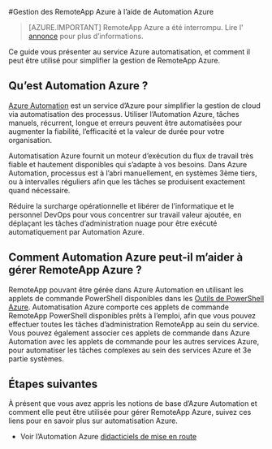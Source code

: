 <properties
    pageTitle="Gérer RemoteApp Azure à l’aide de Automation Azure | Microsoft Azure"
    description="Découvrez comment le service Automation Azure peut servir à gérer RemoteApp Azure."
    services="automation"
    documentationCenter=""
    authors="mgoedtel"
    manager="jwhit"
    editor=""/>

<tags
    ms.service="automation"
    ms.workload="tbd"
    ms.tgt_pltfrm="na"
    ms.devlang="na"
    ms.topic="article"
    ms.date="08/15/2016"
    ms.author="magoedte;csand"/>

#<a name="managing-azure-remoteapp-using-azure-automation"></a>Gestion des RemoteApp Azure à l’aide de Automation Azure

> [AZURE.IMPORTANT]
> RemoteApp Azure a été interrompu. Lire l' [annonce](https://go.microsoft.com/fwlink/?linkid=821148) pour plus d’informations.

Ce guide vous présenter au service Azure automatisation, et comment il peut être utilisé pour simplifier la gestion de RemoteApp Azure.

## <a name="what-is-azure-automation"></a>Qu’est Automation Azure ?

[Azure Automation](../automation/automation-intro.md) est un service d’Azure pour simplifier la gestion de cloud via automatisation des processus. Utiliser l’Automation Azure, tâches manuels, récurrent, longue et erreurs peuvent être automatisées pour augmenter la fiabilité, l’efficacité et la valeur de durée pour votre organisation.

Automatisation Azure fournit un moteur d’exécution du flux de travail très fiable et hautement disponibles qui s’adapte à vos besoins. Dans Azure Automation, processus est à l’abri manuellement, en systèmes 3ème tiers, ou à intervalles réguliers afin que les tâches se produisent exactement quand nécessaire.

Réduire la surcharge opérationnelle et libérer de l’informatique et le personnel DevOps pour vous concentrer sur travail valeur ajoutée, en déplaçant les tâches d’administration nuage pour être exécuté automatiquement par Automation Azure.


## <a name="how-can-azure-automation-help-manage-azure-remoteapp"></a>Comment Automation Azure peut-il m’aider à gérer RemoteApp Azure ?

RemoteApp pouvant être gérée dans Azure Automation en utilisant les applets de commande PowerShell disponibles dans les [Outils de PowerShell Azure](https://msdn.microsoft.com/library/azure/jj156055.aspx). Automatisation Azure comporte ces applets de commande RemoteApp PowerShell disponibles prêts à l’emploi, afin que vous pouvez effectuer toutes les tâches d’administration RemoteApp au sein du service. Vous pouvez également associer ces applets de commande dans Azure Automation avec les applets de commande pour les autres services Azure, pour automatiser les tâches complexes au sein des services Azure et 3e partie systèmes.


## <a name="next-steps"></a>Étapes suivantes

À présent que vous avez appris les notions de base d’Azure Automation et comment elle peut être utilisée pour gérer RemoteApp Azure, suivez ces liens pour en savoir plus sur automatisation Azure.

* Voir l’Automation Azure [didacticiels de mise en route](../automation/automation-first-runbook-graphical.md)
